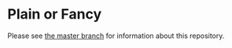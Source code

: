 # Plain or Fancy

  Please see [the master branch](http://github.com/metmuseum-medialab/plainorfancy-visualisations) for information about this repository.